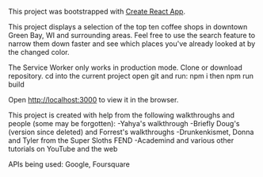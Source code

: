 This project was bootstrapped with [Create React App](https://github.com/facebook/create-react-app).

This project displays a selection of the top ten coffee shops in downtown Green Bay, WI and surrounding areas. Feel free to use the search feature to narrow them down faster and see which places you've already looked at by the changed color.

The Service Worker only works in production mode. 
Clone or download repository.
cd into the current project
open git and run: npm i
then npm run build

Open [http://localhost:3000](http://localhost:3000) to view it in the browser.

This project is created with help from the following walkthroughs and people (some may be forgotten):
	-Yahya's walkthrough
	-Briefly Doug's (version since deleted) and Forrest's walkthroughs
	-Drunkenkismet, Donna and Tyler from the Super Sloths FEND
	-Academind and various other tutorials on YouTube and the web

APIs being used: Google, Foursquare